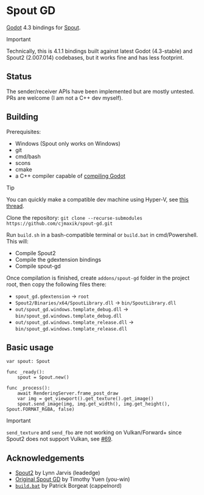# Spout GD

[Godot](https://github.com/godotengine/godot) 4.3 bindings for [Spout](https://github.com/leadedge/Spout2).

> [!IMPORTANT]
> Technically, this is 4.1.1 bindings built against latest Godot (4.3-stable) and Spout2 (2.007.014) codebases, but it works fine and has less footprint.

## Status

The sender/receiver APIs have been implemented but are mostly untested. PRs are welcome (I am not a C++ dev myself).

## Building

Prerequisites:

* Windows (Spout only works on Windows)
* git
* cmd/bash
* scons
* cmake
* a C++ compiler capable of [compiling Godot](https://docs.godotengine.org/en/stable/contributing/development/compiling/compiling_for_windows.html)

> [!TIP]
> You can quickly make a compatible dev machine using Hyper-V, see [this thread](https://github.com/godotengine/godot-docs-user-notes/discussions/10#discussioncomment-10357288).

Clone the repository: `git clone --recurse-submodules https://github.com/cjmaxik/spout-gd.git`

Run `build.sh` in a bash-compatible terminal or `build.bat` in cmd/Powershell. This will:

* Compile Spout2
* Compile the gdextension bindings
* Compile spout-gd

Once compilation is finished, create `addons/spout-gd` folder in the project root, then copy the following files there:

* `spout_gd.gdextension` -> `root`
* `Spout2/Binaries/x64/SpoutLibrary.dll` -> `bin/SpoutLibrary.dll`
* `out/spout_gd.windows.template_debug.dll` -> `bin/spout_gd.windows.template_debug.dll`
* `out/spout_gd.windows.template_release.dll` -> `bin/spout_gd.windows.template_release.dll`

## Basic usage

```gdscript
var spout: Spout

func _ready():
    spout = Spout.new()
    
func _process():
    await RenderingServer.frame_post_draw
    var img = get_viewport().get_texture().get_image()
    spout.send_image(img, img.get_width(), img.get_height(), Spout.FORMAT_RGBA, false)
```

> [!IMPORTANT]
> `send_texture` and `send_fbo` are not working on Vulkan/Forward+ since Spout2 does not support Vulkan, see [#69](https://github.com/leadedge/Spout2/issues/69).

## Acknowledgements

* [Spout2](https://github.com/leadedge/Spout2) by Lynn Jarvis (leadedge)
* [Original Spout GD](https://github.com/you-win/spout-gd) by Timothy Yuen (you-win)
* [`build.bat`](https://github.com/cappelnord/spout-gd/commit/9d50cc364fe4133bdc3675434cb0c51cd418b44c) by Patrick Borgeat (cappelnord)
